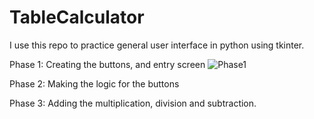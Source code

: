 # TableCalculator
I use this repo to practice general user interface in python using tkinter.



Phase 1: Creating the buttons, and entry screen
![Phase1](https://user-images.githubusercontent.com/97133672/161827048-d528a56a-2822-49bb-ad17-8295d57835bd.png)


Phase 2: Making the logic for the buttons


Phase 3: Adding the multiplication, division and subtraction.
